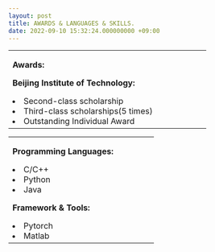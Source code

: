 ```yaml
---
layout: post
title: AWARDS & LANGUAGES & SKILLS.
date: 2022-09-10 15:32:24.000000000 +09:00
---
```


<table border="0">
  <tr>
    <td width="75%" align="left">
      <font size="3">
      <p><strong>Awards:</strong></p>
      <p><strong>Beijing Institute of Technology:</strong></p>
      <ui>
        <li>Second-class scholarship</li>
        <li>Third-class scholarships(5 times)</li>
        <li>Outstanding Individual Award</li>
      </ui>
      </font>
    </td>
  </tr>
</table>


<table border="0">
  <tr>
    <td width="75%" align="left">
      <font size="3">
      <p><strong>Programming Languages:</strong></p>
      <ui>
        <li>C/C++</li>
        <li>Python</li>
        <li>Java</li>
      </ui>
      <p><strong>Framework & Tools:</strong></p>
      <ui>
        <li>Pytorch</li>
        <li>Matlab</li>
      </ui>
      </font>
    </td>
  </tr>
</table>
